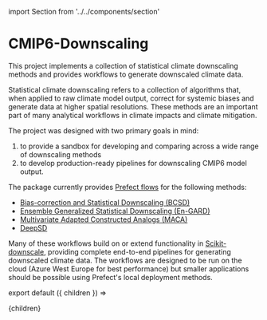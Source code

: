 import Section from '../../components/section'

# CMIP6-Downscaling

This project implements a collection of statistical climate downscaling methods and provides workflows to generate downscaled climate data.

Statistical climate downscaling refers to a collection of algorithms that, when applied to raw climate model output, correct for systemic biases and generate data at higher spatial resolutions. These methods are an important part of many analytical workflows in climate impacts and climate mitigation.

The project was designed with two primary goals in mind:

1. to provide a sandbox for developing and comparing across a wide range of downscaling methods
2. to develop production-ready pipelines for downscaling CMIP6 model output.

The package currently provides [Prefect flows](https://docs.prefect.io/core/) for the following methods:

- [Bias-correction and Statistical Downscaling (BCSD)](https://link.springer.com/article/10.1023/B:CLIM.0000013685.99609.9e)
- [Ensemble Generalized Statistical Downscaling (En-GARD)](https://gard.readthedocs.io/en/develop/)
- [Multivariate Adapted Constructed Analogs (MACA)](https://doi.org/10.1002/joc.2312)
- [DeepSD](https://dl.acm.org/doi/10.1145/3097983.3098004)

Many of these workflows build on or extend functionality in [Scikit-downscale](https://scikit-downscale.readthedocs.io/en/latest/), providing complete end-to-end pipelines for generating downscaled climate data. The workflows are designed to be run on the cloud (Azure West Europe for best performance) but smaller applications should be possible using Prefect's local deployment methods.

export default ({ children }) => <Section name='intro'>{children}</Section>
